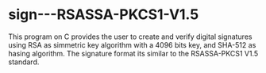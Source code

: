# sign---RSASSA-PKCS1-V1.5
This program on C provides the user to create and verify digital signatures using RSA as simmetric key algorithm with a 4096 bits key, and SHA-512 as hasing algorithm. The signature format its similar to the RSASSA-PKCS1 V1.5 standard.

